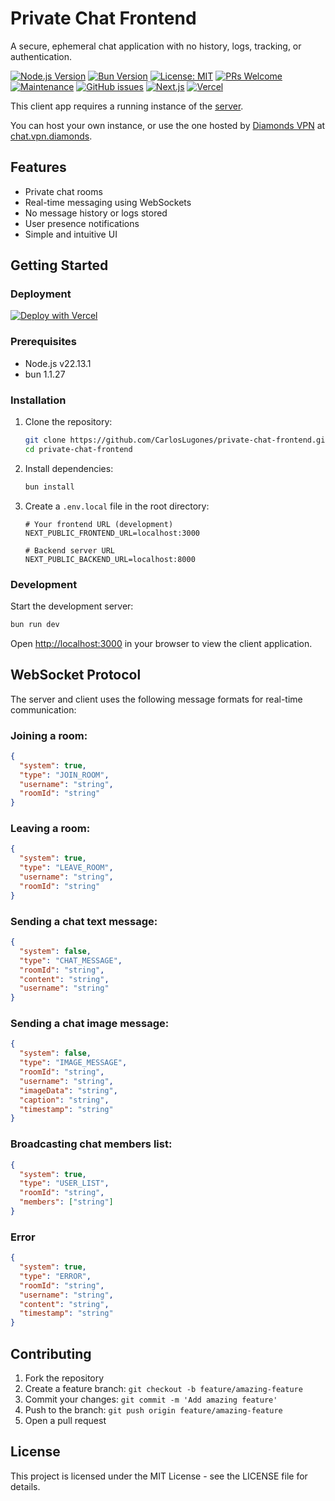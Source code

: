# Private Chat Frontend

A secure, ephemeral chat application with no history, logs, tracking, or authentication.

[![Node.js Version](https://img.shields.io/badge/Node.js-v22.13.1-brightgreen.svg)](https://nodejs.org/)
[![Bun Version](https://img.shields.io/badge/bun-1.1.27-blue.svg)](https://bun.sh/)
[![License: MIT](https://img.shields.io/badge/License-MIT-yellow.svg)](https://opensource.org/licenses/MIT)
[![PRs Welcome](https://img.shields.io/badge/PRs-welcome-brightgreen.svg)](CONTRIBUTING.md)
[![Maintenance](https://img.shields.io/badge/Maintained%3F-yes-green.svg)](https://github.com/CarlosLugones/private-chat-frontend/graphs/commit-activity)
[![GitHub issues](https://img.shields.io/github/issues/CarlosLugones/private-chat-frontend.svg)](https://github.com/CarlosLugones/private-chat-frontend/issues)
[![Next.js](https://img.shields.io/badge/Next.js-black?style=flat&logo=next.js&logoColor=white)](https://nextjs.org/)
[![Vercel](https://img.shields.io/badge/Vercel-deployed-000000?style=flat&logo=vercel&logoColor=white)](https://vercel.com)

This client app requires a running instance of the [server](https://github.com/CarlosLugones/private-chat-backend).

You can host your own instance, or use the one hosted by [Diamonds VPN](https://vpn.diamonds) at [chat.vpn.diamonds](https://chat.vpn.diamonds).

## Features

- Private chat rooms
- Real-time messaging using WebSockets
- No message history or logs stored
- User presence notifications
- Simple and intuitive UI

## Getting Started

### Deployment

[![Deploy with Vercel](https://vercel.com/button)](https://vercel.com/new/git/external?repository-url=https%3A%2F%2Fgithub.com%2FCarlosLugones%2Fprivate-chat-frontend)

### Prerequisites

- Node.js v22.13.1
- bun 1.1.27

### Installation

1. Clone the repository:
   ```bash
   git clone https://github.com/CarlosLugones/private-chat-frontend.git
   cd private-chat-frontend
   ```

2. Install dependencies:
   ```bash
   bun install
   ```

3. Create a `.env.local` file in the root directory:
   ```
   # Your frontend URL (development)
   NEXT_PUBLIC_FRONTEND_URL=localhost:3000
   
   # Backend server URL
   NEXT_PUBLIC_BACKEND_URL=localhost:8000
   ```

### Development

Start the development server:

```bash
bun run dev
```

Open [http://localhost:3000](http://localhost:3000) in your browser to view the client application.

## WebSocket Protocol

The server and client uses the following message formats for real-time communication:

### Joining a room:
```json
{
  "system": true,
  "type": "JOIN_ROOM",
  "username": "string",
  "roomId": "string"
}
```

### Leaving a room:
```json
{
  "system": true,
  "type": "LEAVE_ROOM",
  "username": "string",
  "roomId": "string"
}
```

### Sending a chat text message:
```json
{
  "system": false,
  "type": "CHAT_MESSAGE",
  "roomId": "string",
  "content": "string",
  "username": "string"
}
```

### Sending a chat image message:
```json
{
  "system": false,
  "type": "IMAGE_MESSAGE",
  "roomId": "string",
  "username": "string",
  "imageData": "string",
  "caption": "string",
  "timestamp": "string"
}
```

### Broadcasting chat members list:
```json
{
  "system": true,
  "type": "USER_LIST",
  "roomId": "string",
  "members": ["string"]
}
```

### Error
```json
{
  "system": true,
  "type": "ERROR",
  "roomId": "string",
  "username": "string",
  "content": "string",
  "timestamp": "string"
}
```

## Contributing

1. Fork the repository
2. Create a feature branch: `git checkout -b feature/amazing-feature`
3. Commit your changes: `git commit -m 'Add amazing feature'`
4. Push to the branch: `git push origin feature/amazing-feature`
5. Open a pull request

## License

This project is licensed under the MIT License - see the LICENSE file for details.
